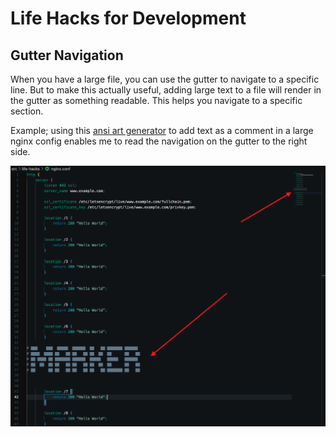 # Life Hacks for Development

## Gutter Navigation

When you have a large file, you can use the gutter to navigate to a specific line. But to make this actually useful, adding large text to a file will render in the gutter as something readable. This helps you navigate to a specific section.

Example; using this [ansi art generator](http://patorjk.com/software/taag/#p=display&f=ANSI%20Regular&t=MARKER) to add text as a comment in a large nginx config enables me to read the navigation on the gutter to the right side.

![Gutter Navigation](./gutter-navigation.png)